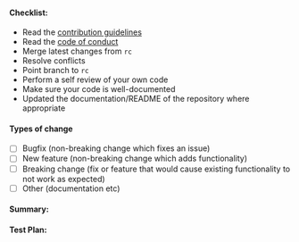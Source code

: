#### Checklist:

<!--
Please make this simple tasks before creating Pull Request
-->

- Read the [contribution guidelines](../CONTRIBUTING.md)
- Read the [code of conduct](../CODE_OF_CONDUCT.md)
- Merge latest changes from `rc`
- Resolve conflicts
- Point branch to `rc`
- Perform a self review of your own code
- Make sure your code is well-documented
- Updated the documentation/README of the repository where appropriate

#### Types of change

<!--
Put an `x` in one of the boxes that apply_
-->

- [ ] Bugfix (non-breaking change which fixes an issue)
- [ ] New feature (non-breaking change which adds functionality)
- [ ] Breaking change (fix or feature that would cause existing functionality to not work as expected)
- [ ] Other (documentation etc)

#### Summary:

<!-- 
 Describe the big picture of your changes here to communicate to the maintainers why we should accept this pull request. 
 If it fixes a bug or resolves a feature request, be sure to link to that issue. 
 If this is a relatively large or complex change, kick off the discussion by explaining why you chose the solution,
 you did and what alternatives you considered etc.
-->

#### Test Plan:

<!--
Describe how it can be tested by real person
-->
